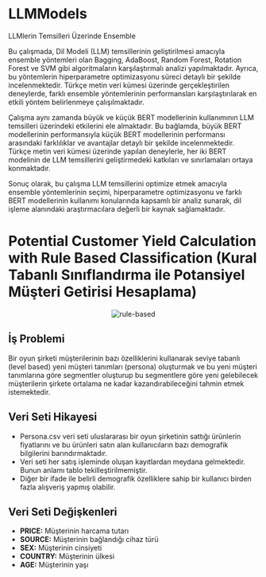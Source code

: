 # LLMModels
LLMlerin Temsilleri Üzerinde Ensemble

Bu çalışmada, Dil Modeli (LLM) temsillerinin geliştirilmesi amacıyla ensemble yöntemleri olan Bagging, AdaBoost, Random Forest, Rotation Forest ve SVM gibi algoritmaların karşılaştırmalı analizi yapılmaktadır. Ayrıca, bu yöntemlerin hiperparametre optimizasyonu süreci detaylı bir şekilde incelenmektedir. Türkçe metin veri kümesi üzerinde gerçekleştirilen deneylerde, farklı ensemble yöntemlerinin performansları karşılaştırılarak en etkili yöntem belirlenmeye çalışılmaktadır.

Çalışma aynı zamanda büyük ve küçük BERT modellerinin kullanımının LLM temsilleri üzerindeki etkilerini ele almaktadır. Bu bağlamda, büyük BERT modellerinin performansıyla küçük BERT modellerinin performansı arasındaki farklılıklar ve avantajlar detaylı bir şekilde incelenmektedir. Türkçe metin veri kümesi üzerinde yapılan deneylerle, her iki BERT modelinin de LLM temsillerini geliştirmedeki katkıları ve sınırlamaları ortaya konmaktadır.

Sonuç olarak, bu çalışma LLM temsillerini optimize etmek amacıyla ensemble yöntemlerinin seçimi, hiperparametre optimizasyonu ve farklı BERT modellerinin kullanımı konularında kapsamlı bir analiz sunarak, dil işleme alanındaki araştırmacılara değerli bir kaynak sağlamaktadır. 

# Potential Customer Yield Calculation with Rule Based Classification (Kural Tabanlı Sınıflandırma ile Potansiyel Müşteri Getirisi Hesaplama)
<p align="center">
  <img src="https://github.com/celalakcelikk/rule-based-customer-segmentation/blob/main/media/Servant-Leadership.png" alt="rule-based"/>
<p>
  
## İş Problemi
Bir oyun şirketi müşterilerinin bazı özelliklerini kullanarak seviye tabanlı (level based) yeni müşteri tanımları (persona) oluşturmak ve bu yeni müşteri tanımlarına göre segmentler oluşturup bu segmentlere göre yeni gelebilecek müşterilerin şirkete ortalama ne kadar kazandırabileceğini tahmin etmek istemektedir.

## Veri Seti Hikayesi
* Persona.csv veri seti uluslararası bir oyun şirketinin sattığı ürünlerin fiyatlarını ve bu ürünleri satın alan kullanıcıların bazı demografik bilgilerini barındırmaktadır.
* Veri seti her satış işleminde oluşan kayıtlardan meydana gelmektedir. Bunun anlamı tablo tekilleştirilmemiştir.
* Diğer bir ifade ile belirli demografik özelliklere sahip bir kullanıcı birden fazla alışveriş yapmış olabilir.

## Veri Seti Değişkenleri
* **PRICE:** Müşterinin harcama tutarı 
* **SOURCE:** Müşterinin bağlandığı cihaz türü 
* **SEX:** Müşterinin cinsiyeti
* **COUNTRY:** Müşterinin ülkesi 
* **AGE:** Müşterinin yaşı
